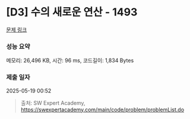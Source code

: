 # [D3] 수의 새로운 연산 - 1493 

[문제 링크](https://swexpertacademy.com/main/code/problem/problemDetail.do?contestProbId=AV2b-QGqADMBBASw) 

### 성능 요약

메모리: 26,496 KB, 시간: 96 ms, 코드길이: 1,834 Bytes

### 제출 일자

2025-05-19 00:52



> 출처: SW Expert Academy, https://swexpertacademy.com/main/code/problem/problemList.do